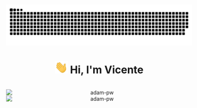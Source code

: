 <div align="center">
  <img src="https://raw.githubusercontent.com/vicentezaror/vicentezaror/main/img/grid-snake.svg" alt="snake"/>
</div>

<h1 align="center"><img width="35" src="https://raw.githubusercontent.com/vicentezaror/vicentezaror/main/img/waving.gif"> Hi, I'm Vicente</h1>

<div align="center" >
  <img src="https://komarev.com/ghpvc/?username=vicentezaror&style=flat&color=gray" alt="" />
</div>

<div align="center" style="display: flex; flex-direction: column;" >
  <img
    src="https://github-readme-stats.vercel.app/api?username=vicentezaror&show_icons=true&locale=en&bg_color=0d1117&text_color=ffffff&repo=convoychat"
    alt="adam-pw"
  />
  <img
    src="https://github-readme-stats.vercel.app/api/top-langs?username=vicentezaror&show_icons=true&locale=en&bg_color=0d1117&text_color=ffffff&layout=compact"
    alt="adam-pw" 
    bg_color=#808080
/>
</div>
